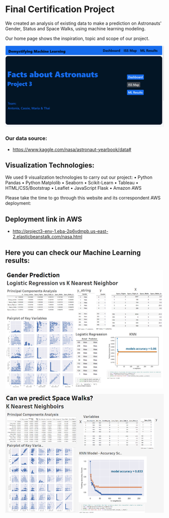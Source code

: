 # Final Certification Project
We created an analysis of existing data to make a prediction on Astronauts' Gender, Status and Space Walks, using machine learning modeling.

Our home page shows the inspiration, topic and scope of our project. 

![home.png](images/home.png)

### Our data source:
* https://www.kaggle.com/nasa/astronaut-yearbook/data#


## Visualization Technologies:
We used 9 visualization technologies to carry out our project:
• Python Pandas
• Python Matplolib
• Seaborn
• Scikit-Learn
• Tableau
• HTML/CSS/Bootstrap
• Leaflet
• JavaScript Flask
• Amazon AWS

Please take the time to go through this website and its correspondent AWS deployment:

## Deployment link in AWS
* http://project3-env-1.eba-2p6vdmpb.us-east-2.elasticbeanstalk.com/nasa.html

## Here you can check our Machine Learning results:

![gender_prediction.png](images/gender_prediction.png)

![walks_prediction.png](images/walks_prediction.png)
